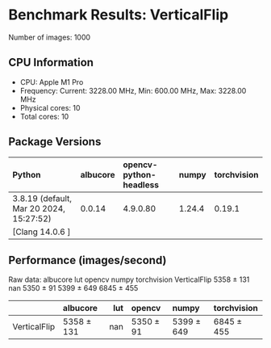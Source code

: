# Benchmark Results: VerticalFlip

Number of images: 1000

## CPU Information

- CPU: Apple M1 Pro
- Frequency: Current: 3228.00 MHz, Min: 600.00 MHz, Max: 3228.00 MHz
- Physical cores: 10
- Total cores: 10

## Package Versions

| Python                                   | albucore   | opencv-python-headless   | numpy   | torchvision   |
|:-----------------------------------------|:-----------|:-------------------------|:--------|:--------------|
| 3.8.19 (default, Mar 20 2024, 15:27:52)  | 0.0.14     | 4.9.0.80                 | 1.24.4  | 0.19.1        |
| [Clang 14.0.6 ]                          |            |                          |         |               |

## Performance (images/second)

Raw data:
                albucore  lut     opencv       numpy torchvision
VerticalFlip  5358 ± 131  nan  5350 ± 91  5399 ± 649  6845 ± 455

|              | albucore   |   lut | opencv    | numpy      | torchvision   |
|:-------------|:-----------|------:|:----------|:-----------|:--------------|
| VerticalFlip | 5358 ± 131 |   nan | 5350 ± 91 | 5399 ± 649 | 6845 ± 455    |
